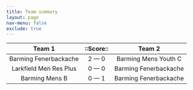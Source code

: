 ```yaml
---
title: Team summary
layout: page
nav-menu: false
exclude: true
---
```




|         Team 1         |  ::Score::  |        Team 2         |
|:----------------------:|:-----------:|:---------------------:|
| Barming Fenerbackache  | 2 &mdash; 0 | Barming Mens Youth C  |
| Larkfield Men Res Plus | 0 &mdash; 0 | Barming Fenerbackache |
|     Barming Mens B     | 0 &mdash; 1 | Barming Fenerbackache |

 <br /><br /><br />